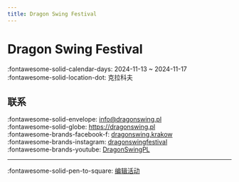 ```yaml
---
title: Dragon Swing Festival
---
```


# Dragon Swing Festival 

:fontawesome-solid-calendar-days: 2024-11-13 ~ 2024-11-17  
:fontawesome-solid-location-dot: 克拉科夫  


## 联系

:fontawesome-solid-envelope: <info@dragonswing.pl>  
:fontawesome-solid-globe: <https://dragonswing.pl>  
:fontawesome-brands-facebook-f: [dragonswing.krakow](https://www.facebook.com/dragonswing.krakow)  
:fontawesome-brands-instagram: [dragonswingfestival](http://instagram.com/dragonswingfestival)  
:fontawesome-brands-youtube: [DragonSwingPL](https://youtube.com/DragonSwingPL)  

---

:fontawesome-solid-pen-to-square: [编辑活动](https://github.com/swingdance/events/issues/new?assignees=&labels=update+event&projects=&template=03-update_entity.yml&title=Update%20Event%3A%20pl_PL%20%E2%80%A2%20Dragon%20Swing%20Festival&region=pl_PL&year=2024&id=dragon-swing-festival&name=Dragon%20Swing%20Festival&org_id=)
